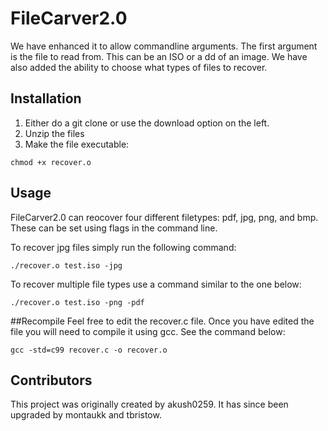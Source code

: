 # FileCarver2.0

We have enhanced it to allow commandline arguments. The first argument is the file to read from. This can be an ISO or a dd of an image. We have also added the ability to choose what types of files to recover.

## Installation
1. Either do a git clone or use the download option on the left. 
2. Unzip the files
3. Make the file executable:

<code>chmod +x recover.o</code>

## Usage
FileCarver2.0 can reocover four different filetypes: pdf, jpg, png, and bmp. These can be set using flags in the command line.

To recover jpg files simply run the following command:

<code>./recover.o test.iso -jpg </code>

To recover multiple file types use a command similar to the one below:

<code>./recover.o test.iso -png -pdf </code>

##Recompile
Feel free to edit the recover.c file. Once you have edited the file you will need to compile it using gcc. See the command below:

<code>gcc -std=c99 recover.c -o recover.o</code>

## Contributors
This project was originally created by akush0259. It has since been upgraded by montaukk and tbristow.
